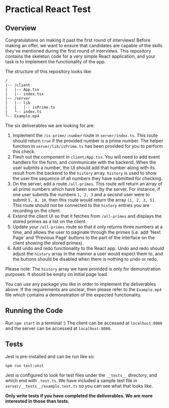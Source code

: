 # Practical React Test

## Overview

Congratulations on making it past the first round of interviews! Before making an offer, we want to ensure that candidates are capable of the skills they've mentioned during the first round of interviews. This repository contains the skeleton code for a very simple React application, and your task is to implement the functionality of the app.

The structure of this repository looks like:

```
/
|-- /client
|   |-- App.tsx
|   |-- index.tsx
|-- /server
|   |-- lib
|   |   |-- isPrime.ts
|   └-- index.ts
└-- Example.mp4
```

The six deliverables we are looking for are:

1. Implement the `/is-prime/:number` route in `server/index.ts`. This route should return `true` if the provided number is a prime number. The helper function in `server/lib/isPrime.ts` has been provided for you to perform this check.
2. Flesh out the component in `client/App.tsx`. You will need to add event handlers for the form, and communicate with the backend. When the user submits a number, the UI should add that number along with its result from the backend to the `history` array. `history` is used to show the user the sequence of all numbers they have submitted for checking.
3. On the server, add a route `/all-primes`. This route will return an array of all prime numbers which have been seen by the server. For instance, if one user submits the numbers `1, 2, 3` and a second user were to submit `5, 8, 10`, then this route would return the array `[1, 2, 3, 5]`. This route should _not_ be connected to the `history` entries you are recording on the client.
4. Extend the client UI so that it fetches from `/all-primes` and displays the stored primes as a list on the client.
5. Update your `/all-primes` route so that it only returns three numbers at a time, and allows the user to paginate through the primes (i.e. add 'Next Page' and 'Previous Page' buttons to the part of the interface on the client showing the stored primes).
6. Add undo and redo functionality to the React app. Undo and redo should adjust the `history` array in the manner a user would expect them to, and the buttons should be disabled when there is nothing to undo or redo.

Please note: The `history` array we have provided is only for demonstration purposes. It should be empty on initial page load.

You can use any package you like in order to implement the deliverables above. If the requirements are unclear, then please refer to the `Example.mp4` file which contains a demonstration of the expected functionality.

## Running the Code

Run `npm start` in a terminal :) The client can be accessed at `localhost:8080` and the server can be accessed at `localhost:8000`.

## Tests

Jest is pre-installed and can be run like so:

```
npm run test:unit
```

Jest is configured to look for test files under the `__tests__` directory, and which end with `.test.ts`. We have included a sample test file in `server/__tests__/example.test.ts` so you can see what that looks like.

**Only write tests if you have completed the deliverables. We are more interested in those than tests.**
